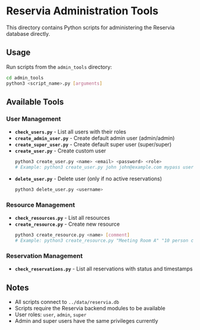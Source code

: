 # Reservia Administration Tools

This directory contains Python scripts for administering the Reservia database directly.

## Usage

Run scripts from the `admin_tools` directory:

```bash
cd admin_tools
python3 <script_name>.py [arguments]
```

## Available Tools

### User Management
- **`check_users.py`** - List all users with their roles
- **`create_admin_user.py`** - Create default admin user (admin/admin)
- **`create_super_user.py`** - Create default super user (super/super)
- **`create_user.py`** - Create custom user
  ```bash
  python3 create_user.py <name> <email> <password> <role>
  # Example: python3 create_user.py john john@example.com mypass user
  ```
- **`delete_user.py`** - Delete user (only if no active reservations)
  ```bash
  python3 delete_user.py <username>
  ```

### Resource Management
- **`check_resources.py`** - List all resources
- **`create_resource.py`** - Create new resource
  ```bash
  python3 create_resource.py <name> [comment]
  # Example: python3 create_resource.py "Meeting Room A" "10 person capacity"
  ```

### Reservation Management
- **`check_reservations.py`** - List all reservations with status and timestamps

## Notes

- All scripts connect to `../data/reservia.db`
- Scripts require the Reservia backend modules to be available
- User roles: `user`, `admin`, `super`
- Admin and super users have the same privileges currently